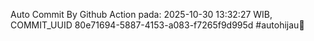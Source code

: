 Auto Commit By Github Action pada: 2025-10-30 13:32:27 WIB, COMMIT_UUID 80e71694-5887-4153-a083-f7265f9d995d #autohijau🗿
